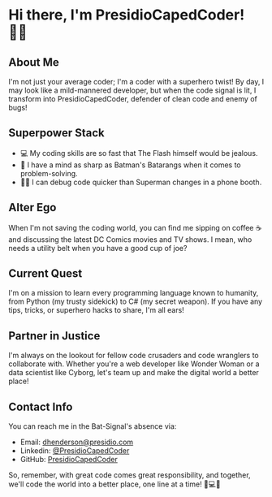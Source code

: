 # Hi there, I'm PresidioCapedCoder! 🦸‍♂️

## About Me
I'm not just your average coder; I'm a coder with a superhero twist! By day, I may look like a mild-mannered developer, but when the code signal is lit, I transform into PresidioCapedCoder, defender of clean code and enemy of bugs!

## Superpower Stack
- 💻 My coding skills are so fast that The Flash himself would be jealous.
- 🧠 I have a mind as sharp as Batman's Batarangs when it comes to problem-solving.
- 🦸‍♂️ I can debug code quicker than Superman changes in a phone booth.

## Alter Ego
When I'm not saving the coding world, you can find me sipping on coffee ☕ and discussing the latest DC Comics movies and TV shows. I mean, who needs a utility belt when you have a good cup of joe?

## Current Quest
I'm on a mission to learn every programming language known to humanity, from Python (my trusty sidekick) to C# (my secret weapon). If you have any tips, tricks, or superhero hacks to share, I'm all ears!

## Partner in Justice
I'm always on the lookout for fellow code crusaders and code wranglers to collaborate with. Whether you're a web developer like Wonder Woman or a data scientist like Cyborg, let's team up and make the digital world a better place!

## Contact Info
You can reach me in the Bat-Signal's absence via:
- Email: dhenderson@presidio.com
- Linkedin: [@PresidioCapedCoder](https://www.linkedin.com/in/david-henderson-42020519/)
- GitHub: [PresidioCapedCoder](https://github.com/PresidioCapedCoder)

So, remember, with great code comes great responsibility, and together, we'll code the world into a better place, one line at a time! 🚀💻💥
<!---
PresidioCapedCoder/PresidioCapedCoder is a ✨ special ✨ repository because its `README.md` (this file) appears on your GitHub profile.
You can click the Preview link to take a look at your changes.
--->
